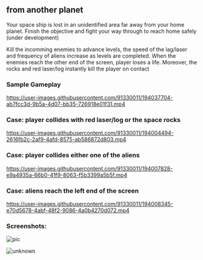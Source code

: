 ## from another planet
Your space ship is lost in an unidentified area far away from your home planet. Finish the objective and fight your way through to reach home safely (under development)

Kill the incomming enemies to advance levels, the speed of the lag/laser and frequency of aliens increase as levels are completed.
When the enemies reach the other end of the screen, player loses a life. Moreover, the rocks and red laser/log instantly kill the player on contact

### Sample Gameplay
https://user-images.githubusercontent.com/91330011/194037704-ab7fcc3d-9b5a-4d07-bb35-726918e01f31.mp4

### Case: player collides with red laser/log or the space rocks 
https://user-images.githubusercontent.com/91330011/194004494-2616fb2c-2af9-4afd-8575-ab586872d803.mp4

### Case: player collides either one of the aliens 
https://user-images.githubusercontent.com/91330011/194007828-e9a4935a-66b0-41f9-8063-f5b3399a5b5f.mp4

### Case: aliens reach the left end of the screen 
https://user-images.githubusercontent.com/91330011/194008345-e70d5678-4abf-48f2-9086-4a0b4270d072.mp4

### Screenshots:
![pic](https://user-images.githubusercontent.com/91330011/193839913-3f9d5bd5-285b-4318-810a-ccaf64f9a851.png)

![unknown](https://user-images.githubusercontent.com/91330011/192030574-85410cda-6f95-45a9-ac37-5f556b95fa60.png)

